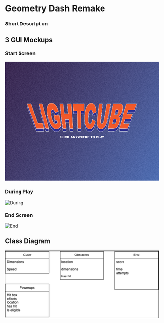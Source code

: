 # Geometry Dash Remake

### Short Description

## 3 GUI Mockups

### Start Screen

![Start](https://github.com/Nandhini-Ramanathan/PythonAPPZ/blob/main/Images/lightcubescreen.png?raw=true) 

### During Play

![During](https://github.com/Nandhini-Ramanathan/PythonAPPZ/blob/main/Images/duringplay.png?raw=true) 

### End Screen

![End](https://github.com/Nandhini-Ramanathan/PythonAPPZ/blob/main/Images/endscreen.png?raw=true) 

## Class Diagram

![Class](https://github.com/Nandhini-Ramanathan/PythonAPPZ/blob/main/Images/5409FE9F-AB08-4089-9913-B31193CB8511.jpeg?raw=true) 

